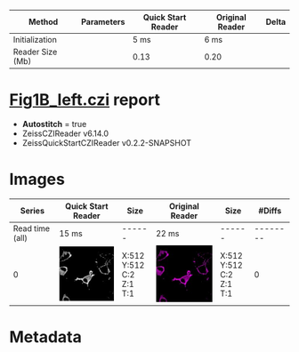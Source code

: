 |  Method            | Parameters       | Quick Start Reader | Original Reader | Delta  |
| -------------------|------------------|--------------------|-----------------|------- |
| Initialization     |                  |5 ms|6 ms|        |
| Reader Size (Mb)     |                  |0.13|0.20|        |
# [Fig1B_left.czi](https://zenodo.org/record/6685822/files/Fig1B_left.czi) report
 - **Autostitch** = true
 - ZeissCZIReader v6.14.0
 - ZeissQuickStartCZIReader v0.2.2-SNAPSHOT

# Images 

| Series            | Quick Start Reader | Size | Original Reader | Size | #Diffs |
|-------------------|--------------------|------|-----------------|------|--------|
| Read time (all)   |15 ms|------|22 ms|------|--------|
|0|![Fig1B_left.quick_true.flat_true.stitch_true.series_0.jpg](Fig1B_left/Fig1B_left.quick_true.flat_true.stitch_true.series_0.jpg)|X:512<br>Y:512<br>C:2<br>Z:1<br>T:1|![Fig1B_left.quick_false.flat_true.stitch_true.series_0.jpg](Fig1B_left/Fig1B_left.quick_false.flat_true.stitch_true.series_0.jpg)|X:512<br>Y:512<br>C:2<br>Z:1<br>T:1|0|

# Metadata

